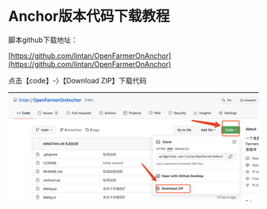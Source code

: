 # Anchor版本代码下载教程

脚本github下载地址：

[https://github.com/lintan/OpenFarmerOnAnchor](https://github.com/lintan/OpenFarmerOnAnchor)

点击【code】-〉【Download ZIP】下载代码

![](<.gitbook/assets/image (1) (1) (1).png>)

